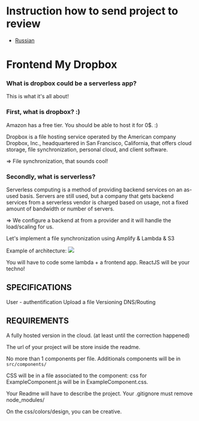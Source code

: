 # Instruction how to send project to review
- [Russian](https://github.com/bahtibek-an/Instruction-how-to-send-project-to-review/edit/main/README.md)
# Frontend My Dropbox
### What is dropbox could be a serverless app?
This is what it's all about!

### First, what is dropbox? :)
Amazon has a free tier. You should be able to host it for 0$. :)

Dropbox is a file hosting service operated by the American company Dropbox, Inc., headquartered in San Francisco, California, that offers cloud storage, file synchronization, personal cloud, and client software.

=> File synchronization, that sounds cool!

### Secondly, what is serverless?
Serverless computing is a method of providing backend services on an as-used basis. Servers are still used, but a company that gets backend services from a serverless vendor is charged based on usage, not a fixed amount of bandwidth or number of servers.

=> We configure a backend at from a provider and it will handle the load/scaling for us.

Let's implement a file synchronization using Amplify & Lambda & S3

Example of architecture:
<img src="https://storage.googleapis.com/qwasar-public/track-web/my_dropbox.jpeg"/>


You will have to code some lambda + a frontend app.
ReactJS will be your techno!

## SPECIFICATIONS
User - authentification
Upload a file
Versioning
DNS/Routing

## REQUIREMENTS
A fully hosted version in the cloud. (at least until the correction happened)

The url of your project will be store inside the readme.

No more than 1 components per file.
Additionals components will be in `src/components/`

CSS will be in a file associated to the component: css for ExampleComponent.js will be in ExampleComponent.css.

Your Readme will have to describe the project.
Your .gitignore must remove node_modules/

On the css/colors/design, you can be creative.

